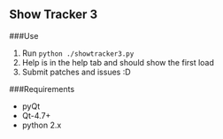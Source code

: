 Show Tracker 3
--------------

###Use

1. Run `python ./showtracker3.py`
2. Help is in the help tab and should show the first load
3. Submit patches and issues :D

###Requirements

- pyQt 
- Qt-4.7+ 
- python 2.x